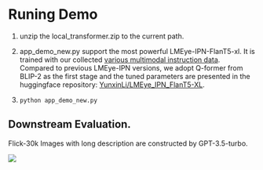 # Runing Demo

1. unzip the local_transformer.zip to the current path.

2. app_demo_new.py support the most powerful LMEye-IPN-FlanT5-xl. It is trained with our collected [various multimodal instruction data](https://huggingface.co/datasets/YunxinLi/Multimodal_Insturction_Data_V2). Compared to previous LMEye-IPN versions, we adopt Q-former from BLIP-2 as the first stage and the tuned parameters are presented in the huggingface repository: [YunxinLi/LMEye_IPN_FlanT5-XL](https://huggingface.co/YunxinLi/LMEye_IPN_FlanT5-XL).

3. ```python app_demo_new.py```

## Downstream Evaluation.

Flick-30k Images with long description are constructed by GPT-3.5-turbo. 


![](https://github.com/YunxinLi/LingCloud/blob/main/LMEye/example_images/merge_from_ofoct.png)
